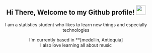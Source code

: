 <div align="center">
<h2> Hi There, Welcome to my Github profile! <img src="https://github.com/abdoachhoubi/abdoachhoubi/blob/main/gifs/Hi.gif" width="30"></h2>
I am a statistics student who likes to learn new things and especially technologies<br />

I'm currently based in **[medellin, Antioquia]
<br />
I also love learning all about music
<br />
<br />
